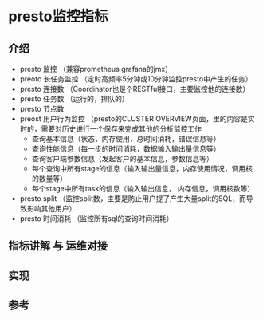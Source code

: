 # presto监控指标

## 介绍

- presto 监控 （兼容prometheus grafana的jmx）
- preoto 长任务监控 （定时高频率5分钟或10分钟监控presto中产生的任务）
- presto 连接数 （Coordinator也是个RESTful接口，主要监控他的连接数）
- presto 任务数 （运行的，排队的）
- presto 节点数
- preost 用户行为监控 （presto的CLUSTER OVERVIEW页面，里的内容是实时的，需要对历史进行一个保存来完成其他的分析监控工作
  - 查询基本信息（状态，内存使用，总时间消耗，错误信息等）
  - 查询性能信息（每一步的时间消耗，数据输入输出量信息等）
  - 查询客户端参数信息（发起客户的基本信息，参数信息等）
  - 每个查询中所有stage的信息（输入输出量信息，内存使用情况，调用核的数量等）
  - 每个stage中所有task的信息（输入输出信息， 内存信息，调用核数等）
- presto split （监控split数，主要是防止用户提了产生大量split的SQL，而导致影响其他用户）
- presto 时间消耗 （监控所有sql的查询时间消耗）

## 指标讲解 与 运维对接

## 实现

## 参考